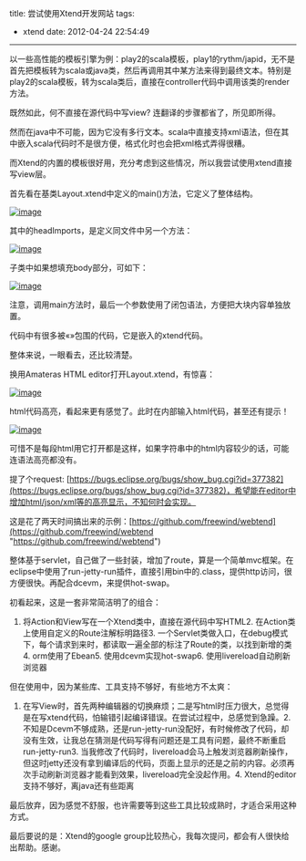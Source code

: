 title: 尝试使用Xtend开发网站
tags:
  - xtend
date: 2012-04-24 22:54:49
---

以一些高性能的模板引擎为例：play2的scala模板，play1的rythm/japid，无不是首先把模板转为scala或java类，然后再调用其中某方法来得到最终文本。特别是play2的scala模板，转为scala类后，直接在controller代码中调用该类的render方法。

既然如此，何不直接在源代码中写view? 连翻译的步骤都省了，所见即所得。

然而在java中不可能，因为它没有多行文本。scala中直接支持xml语法，但在其中嵌入scala代码时不是很方便，格式化时也会把xml格式弄得很糟。

而Xtend的内置的模板很好用，充分考虑到这些情况，所以我尝试使用xtend直接写view层。

首先看在基类Layout.xtend中定义的main()方法，它定义了整体结构。

[![image](http://freewind.me/wp-content/uploads/2012/04/image_thumb.png "image")](http://freewind.me/wp-content/uploads/2012/04/image.png)

其中的headImports，是定义同文件中另一个方法：

[![image](http://freewind.me/wp-content/uploads/2012/04/image_thumb1.png "image")](http://freewind.me/wp-content/uploads/2012/04/image1.png)

子类中如果想填充body部分，可如下：

[![image](http://freewind.me/wp-content/uploads/2012/04/image_thumb2.png "image")](http://freewind.me/wp-content/uploads/2012/04/image2.png)

注意，调用main方法时，最后一个参数使用了闭包语法，方便把大块内容单独放置。

代码中有很多被«»包围的代码，它是嵌入的xtend代码。

整体来说，一眼看去，还比较清楚。

换用Amateras HTML editor打开Layout.xtend，有惊喜：

[![image](http://freewind.me/wp-content/uploads/2012/04/image_thumb3.png "image")](http://freewind.me/wp-content/uploads/2012/04/image3.png)

html代码高亮，看起来更有感觉了。此时在内部输入html代码，甚至还有提示！

[![image](http://freewind.me/wp-content/uploads/2012/04/image_thumb4.png "image")](http://freewind.me/wp-content/uploads/2012/04/image4.png)

可惜不是每段html用它打开都是这样，如果字符串中的html内容较少的话，可能连语法高亮都没有。

提了个request: [https://bugs.eclipse.org/bugs/show_bug.cgi?id=377382](https://bugs.eclipse.org/bugs/show_bug.cgi?id=377382)，希望能在editor中增加html/json/xml等的高亮显示，不知何时会实现。

这是花了两天时间搞出来的示例：[https://github.com/freewind/webtend](https://github.com/freewind/webtend "https://github.com/freewind/webtend")

整体基于servlet，自己做了一些封装，增加了route，算是一个简单mvc框架。在eclipse中使用了run-jetty-run插件，直接引用bin中的.class，提供http访问，很方便很快。再配合dcevm，来提供hot-swap。

初看起来，这是一套非常简洁明了的组合：

1.  将Action和View写在一个Xtend类中，直接在源代码中写HTML2.  在Action类上使用自定义的Route注解标明路径3.  一个Servlet类做入口，在debug模式下，每个请求到来时，都读取一遍全部的标注了Route的类，以找到新增的类4.  orm使用了Ebean5.  使用dcevm实现hot-swap6.  使用livereload自动刷新浏览器

但在使用中，因为某些库、工具支持不够好，有些地方不太爽：

1.  在写View时，首先两种编辑器的切换麻烦；二是写html时压力很大，总觉得是在写xtend代码，怕输错引起编译错误。在尝试过程中，总感觉到急躁。2.  不知是Dcevm不够成熟，还是run-jetty-run没配好，有时候修改了代码，却没有生效，让我总在猜测是代码写得有问题还是工具有问题，最终不断重启run-jetty-run3.  当我修改了代码时，livereload会马上触发浏览器刷新操作，但这时jetty还没有拿到编译后的代码，页面上显示的还是之前的内容。必须再次手动刷新浏览器才能看到效果，livereload完全没起作用。4.  Xtend的editor支持不够好，离java还有些距离

最后放弃，因为感觉不舒服，也许需要等到这些工具比较成熟时，才适合采用这种方式。

最后要说的是：Xtend的google group比较热心，我每次提问，都会有人很快给出帮助。感谢。